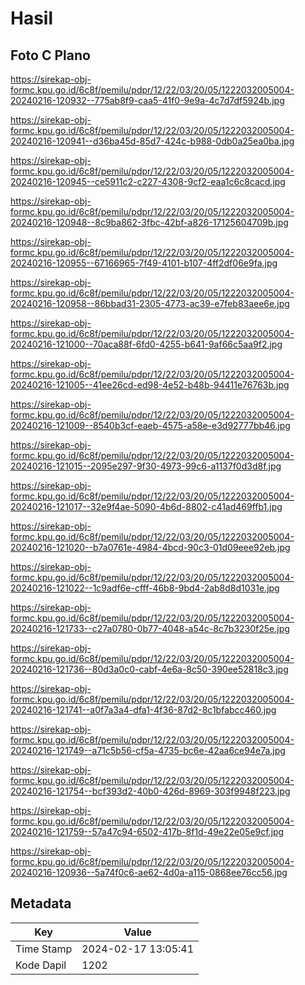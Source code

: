 # Hasil

## Foto C Plano

https://sirekap-obj-formc.kpu.go.id/6c8f/pemilu/pdpr/12/22/03/20/05/1222032005004-20240216-120932--775ab8f9-caa5-41f0-9e9a-4c7d7df5924b.jpg

https://sirekap-obj-formc.kpu.go.id/6c8f/pemilu/pdpr/12/22/03/20/05/1222032005004-20240216-120941--d36ba45d-85d7-424c-b988-0db0a25ea0ba.jpg

https://sirekap-obj-formc.kpu.go.id/6c8f/pemilu/pdpr/12/22/03/20/05/1222032005004-20240216-120945--ce5911c2-c227-4308-9cf2-eaa1c6c8cacd.jpg

https://sirekap-obj-formc.kpu.go.id/6c8f/pemilu/pdpr/12/22/03/20/05/1222032005004-20240216-120948--8c9ba862-3fbc-42bf-a826-17125604709b.jpg

https://sirekap-obj-formc.kpu.go.id/6c8f/pemilu/pdpr/12/22/03/20/05/1222032005004-20240216-120955--67166965-7f49-4101-b107-4ff2df06e9fa.jpg

https://sirekap-obj-formc.kpu.go.id/6c8f/pemilu/pdpr/12/22/03/20/05/1222032005004-20240216-120958--86bbad31-2305-4773-ac39-e7feb83aee6e.jpg

https://sirekap-obj-formc.kpu.go.id/6c8f/pemilu/pdpr/12/22/03/20/05/1222032005004-20240216-121000--70aca88f-6fd0-4255-b641-9af66c5aa9f2.jpg

https://sirekap-obj-formc.kpu.go.id/6c8f/pemilu/pdpr/12/22/03/20/05/1222032005004-20240216-121005--41ee26cd-ed98-4e52-b48b-94411e76763b.jpg

https://sirekap-obj-formc.kpu.go.id/6c8f/pemilu/pdpr/12/22/03/20/05/1222032005004-20240216-121009--8540b3cf-eaeb-4575-a58e-e3d92777bb46.jpg

https://sirekap-obj-formc.kpu.go.id/6c8f/pemilu/pdpr/12/22/03/20/05/1222032005004-20240216-121015--2095e297-9f30-4973-99c6-a1137f0d3d8f.jpg

https://sirekap-obj-formc.kpu.go.id/6c8f/pemilu/pdpr/12/22/03/20/05/1222032005004-20240216-121017--32e9f4ae-5090-4b6d-8802-c41ad469ffb1.jpg

https://sirekap-obj-formc.kpu.go.id/6c8f/pemilu/pdpr/12/22/03/20/05/1222032005004-20240216-121020--b7a0761e-4984-4bcd-90c3-01d09eee92eb.jpg

https://sirekap-obj-formc.kpu.go.id/6c8f/pemilu/pdpr/12/22/03/20/05/1222032005004-20240216-121022--1c9adf6e-cfff-46b8-9bd4-2ab8d8d1031e.jpg

https://sirekap-obj-formc.kpu.go.id/6c8f/pemilu/pdpr/12/22/03/20/05/1222032005004-20240216-121733--c27a0780-0b77-4048-a54c-8c7b3230f25e.jpg

https://sirekap-obj-formc.kpu.go.id/6c8f/pemilu/pdpr/12/22/03/20/05/1222032005004-20240216-121736--80d3a0c0-cabf-4e6a-8c50-390ee52818c3.jpg

https://sirekap-obj-formc.kpu.go.id/6c8f/pemilu/pdpr/12/22/03/20/05/1222032005004-20240216-121741--a0f7a3a4-dfa1-4f36-87d2-8c1bfabcc460.jpg

https://sirekap-obj-formc.kpu.go.id/6c8f/pemilu/pdpr/12/22/03/20/05/1222032005004-20240216-121749--a71c5b56-cf5a-4735-bc6e-42aa6ce94e7a.jpg

https://sirekap-obj-formc.kpu.go.id/6c8f/pemilu/pdpr/12/22/03/20/05/1222032005004-20240216-121754--bcf393d2-40b0-426d-8969-303f9948f223.jpg

https://sirekap-obj-formc.kpu.go.id/6c8f/pemilu/pdpr/12/22/03/20/05/1222032005004-20240216-121759--57a47c94-6502-417b-8f1d-49e22e05e9cf.jpg

https://sirekap-obj-formc.kpu.go.id/6c8f/pemilu/pdpr/12/22/03/20/05/1222032005004-20240216-120936--5a74f0c6-ae62-4d0a-a115-0868ee76cc56.jpg


## Metadata

| Key        | Value               |
| ---------- | ------------------- |
| Time Stamp | 2024-02-17 13:05:41 |
| Kode Dapil | 1202                |



